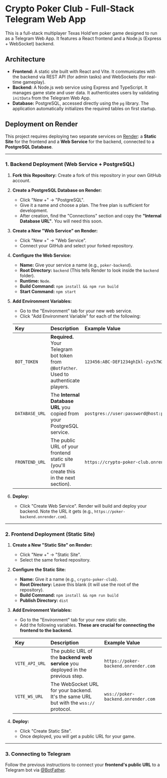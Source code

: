 # Crypto Poker Club - Full-Stack Telegram Web App

This is a full-stack multiplayer Texas Hold'em poker game designed to run as a Telegram Web App. It features a React frontend and a Node.js (Express + WebSocket) backend.

## Architecture

-   **Frontend:** A static site built with React and Vite. It communicates with the backend via REST API (for admin tasks) and WebSockets (for real-time gameplay).
-   **Backend:** A Node.js web service using Express and TypeScript. It manages game state and user data. It authenticates users by validating `initData` from the Telegram Web App.
-   **Database:** PostgreSQL, accessed directly using the `pg` library. The application automatically initializes the required tables on first startup.

## Deployment on Render

This project requires deploying two separate services on [Render](https://render.com/): a **Static Site** for the frontend and a **Web Service** for the backend, connected to a **PostgreSQL Database**.

---

### 1. Backend Deployment (Web Service + PostgreSQL)

1.  **Fork this Repository:**
    Create a fork of this repository in your own GitHub account.

2.  **Create a PostgreSQL Database on Render:**
    *   Click "New +" -> "PostgreSQL".
    *   Give it a name and choose a plan. The free plan is sufficient for development.
    *   After creation, find the "Connections" section and copy the **"Internal Database URL"**. You will need this soon.

3.  **Create a New "Web Service" on Render:**
    *   Click "New +" -> "Web Service".
    *   Connect your GitHub and select your forked repository.

4.  **Configure the Web Service:**
    *   **Name:** Give your service a name (e.g., `poker-backend`).
    *   **Root Directory:** `backend` (This tells Render to look inside the `backend` folder).
    *   **Runtime:** `Node`.
    *   **Build Command:** `npm install && npm run build`
    *   **Start Command:** `npm start`

5.  **Add Environment Variables:**
    *   Go to the "Environment" tab for your new web service.
    *   Click "Add Environment Variable" for each of the following:

    | Key            | Description                                                                                             | Example Value                                  |
    | :------------- | :------------------------------------------------------------------------------------------------------ | :--------------------------------------------- |
    | `BOT_TOKEN`      | **Required.** Your Telegram bot token from `@BotFather`. Used to authenticate players.                  | `123456:ABC-DEF1234ghIkl-zyx57W2v1u123ew11`     |
    | `DATABASE_URL` | The **Internal Database URL** you copied from your PostgreSQL service.                                  | `postgres://user:password@host:port/database`  |
    | `FRONTEND_URL` | The public URL of your frontend static site (you'll create this in the next section).                     | `https://crypto-poker-club.onrender.com`       |
    
6.  **Deploy:**
    *   Click "Create Web Service". Render will build and deploy your backend. Note the URL it gets (e.g., `https://poker-backend.onrender.com`).

---

### 2. Frontend Deployment (Static Site)

1.  **Create a New "Static Site" on Render:**
    *   Click "New +" -> "Static Site".
    *   Select the same forked repository.

2.  **Configure the Static Site:**
    *   **Name:** Give it a name (e.g., `crypto-poker-club`).
    *   **Root Directory:** Leave this blank (it will use the root of the repository).
    *   **Build Command:** `npm install && npm run build`
    *   **Publish Directory:** `dist`

3.  **Add Environment Variables:**
    *   Go to the "Environment" tab for your new static site.
    *   Add the following variables. **These are crucial for connecting the frontend to the backend.**

    | Key           | Description                                                                              | Example Value                                  |
    | :------------ | :--------------------------------------------------------------------------------------- | :--------------------------------------------- |
    | `VITE_API_URL`  | The public URL of the **backend web service** you deployed in the previous step.          | `https://poker-backend.onrender.com`           |
    | `VITE_WS_URL`   | The WebSocket URL for your backend. It's the same URL but with the `wss://` protocol.    | `wss://poker-backend.onrender.com`             |

4.  **Deploy:**
    *   Click "Create Static Site".
    *   Once deployed, you will get a public URL for your game.

---

### 3. Connecting to Telegram

Follow the previous instructions to connect your **frontend's public URL** to a Telegram bot via [@BotFather](https://t.me/BotFather).